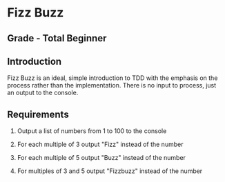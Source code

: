# Fizz Buzz

## Grade - Total Beginner

## Introduction
Fizz Buzz is an ideal, simple introduction to TDD with the emphasis on the
process rather than the implementation. There is no input to process, just an
output to the console.

## Requirements

1. Output a list of numbers from 1 to 100 to the console

2. For each multiple of 3 output "Fizz" instead of the number

3. For each multiple of 5 output "Buzz" instead of the number

4. For multiples of 3 and 5 output "Fizzbuzz" instead of the number
